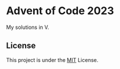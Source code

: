 # Advent of Code 2023

My solutions in V.

## License

This project is under the [MIT](./LICENSE) License.
